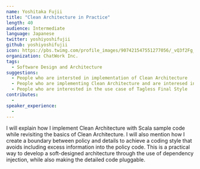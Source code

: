 ```yaml
---
name: Yoshitaka Fujii
title: "Clean Architecture in Practice"
length: 40
audience: Intermediate
language: Japanese
twitter: yoshiyoshifujii
github: yoshiyoshifujii
icon: https://pbs.twimg.com/profile_images/907421547551277056/_vQ3f2Fg_400x400.jpg
organization: ChatWork Inc.
tags:
  - Software Design and Architecture
suggestions:
  - People who are intersted in implementation of Clean Architecture
  - People who are implementing Clean Architecture and are interesed in other use cases
  - People who are interested in the use case of Tagless Final Style
contributes:
  - 
speaker_experience:
  - 
---
```

I will explain how I implement Clean Architecture with Scala sample code while revisiting the basics of Clean Architecture. I will also mention how I create a boundary between policy and details to achieve a coding style that avoids including excess information into the policy code. This is a practical way to develop a soft-designed architecture through the use of dependency injection, while also making the detailed code pluggable. 
